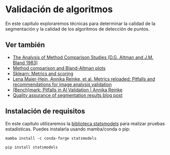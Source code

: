 # Validación de algoritmos

En este capítulo exploraremos técnicas para determinar la calidad de la segmentación y la calidad de los algoritmos de detección de puntos.

## Ver también
* [The Analysis of Method Comparison Studies (D.G. Altman and J.M. Bland 1983)](https://www-users.york.ac.uk/~mb55/meas/ab83.pdf)
* [Method comparison and Bland-Altman plots](https://www.youtube.com/watch?v=PbSrSupnZFQ)
* [Sklearn: Metrics and scoring](https://scikit-learn.org/stable/modules/model_evaluation.html)
* [Lena Maier-Hein, Annika Reinke, et al. Metrics reloaded: Pitfalls and recommendations for image analysis validation](https://arxiv.org/abs/2206.01653)
* [(Bench)mark: Pitfalls in AI Validation | Annika Reinke](https://www.youtube.com/watch?v=HnRcKln5amw)
* [Quality assurance of segmentation results blog post](https://focalplane.biologists.com/2023/04/13/quality-assurance-of-segmentation-results/)

## Instalación de requisitos

En este capítulo utilizaremos la [biblioteca statsmodels](https://www.statsmodels.org/stable/index.html) para realizar pruebas estadísticas.
Puedes instalarla usando mamba/conda o pip:

```
mamba install -c conda-forge statsmodels
```

```
pip install statsmodels
```